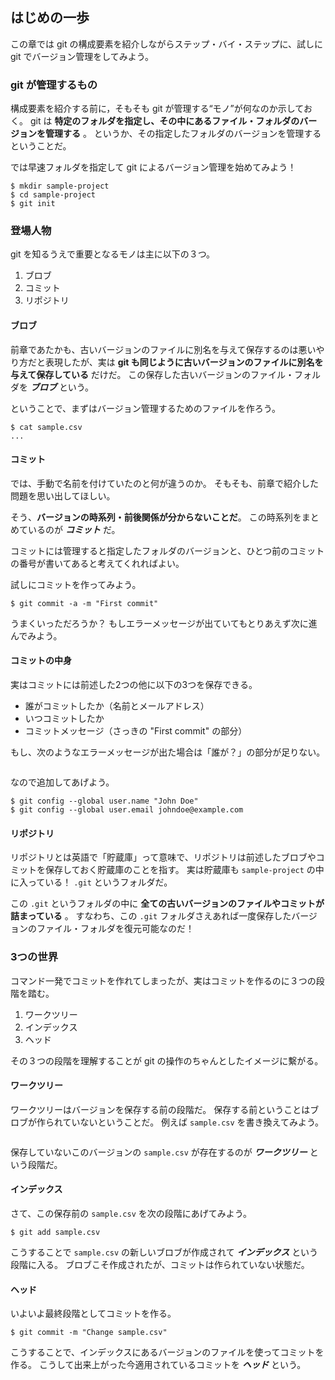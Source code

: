 ## はじめの一歩

この章では git の構成要素を紹介しながらステップ・バイ・ステップに、試しに  git でバージョン管理をしてみよう。

### git が管理するもの

構成要素を紹介する前に，そもそも git が管理する“モノ”が何なのか示しておく。
git は **特定のフォルダを指定し、その中にあるファイル・フォルダのバージョンを管理する** 。
というか、その指定したフォルダのバージョンを管理するということだ。

では早速フォルダを指定して git によるバージョン管理を始めてみよう！

```
$ mkdir sample-project
$ cd sample-project
$ git init
```

### 登場人物

git を知るうえで重要となるモノは主に以下の３つ。

1. ブロブ
2. コミット
3. リポジトリ

#### ブロブ

前章であたかも、古いバージョンのファイルに別名を与えて保存するのは悪いやり方だと表現したが、実は **git も同じように古いバージョンのファイルに別名を与えて保存している** だけだ。
この保存した古いバージョンのファイル・フォルダを ***ブロブ*** という。

ということで、まずはバージョン管理するためのファイルを作ろう。

```
$ cat sample.csv
...
```

#### コミット

では、手動で名前を付けていたのと何が違うのか。
そもそも、前章で紹介した問題を思い出してほしい。

そう、**バージョンの時系列・前後関係が分からないことだ**。
この時系列をまとめているのが ***コミット*** だ。

コミットには管理すると指定したフォルダのバージョンと、ひとつ前のコミットの番号が書いてあると考えてくれればよい。

試しにコミットを作ってみよう。

```
$ git commit -a -m "First commit"
```

うまくいっただろうか？
もしエラーメッセージが出ていてもとりあえず次に進んでみよう。

#### コミットの中身

実はコミットには前述した2つの他に以下の3つを保存できる。

- 誰がコミットしたか（名前とメールアドレス）
- いつコミットしたか
- コミットメッセージ（さっきの "First commit" の部分）

もし、次のようなエラーメッセージが出た場合は「誰が？」の部分が足りない。

```
```

なので追加してあげよう。

```
$ git config --global user.name "John Doe"
$ git config --global user.email johndoe@example.com
```

#### リポジトリ

リポジトリとは英語で「貯蔵庫」って意味で、リポジトリは前述したブロブやコミットを保存しておく貯蔵庫のことを指す。
実は貯蔵庫も `sample-project` の中に入っている！
`.git` というフォルダだ。

この `.git` というフォルダの中に **全ての古いバージョンのファイルやコミットが詰まっている** 。
すなわち、この `.git` フォルダさえあれば一度保存したバージョンのファイル・フォルダを復元可能なのだ！

### 3つの世界

コマンド一発でコミットを作れてしまったが、実はコミットを作るのに３つの段階を踏む。

1. ワークツリー
2. インデックス
3. ヘッド

その３つの段階を理解することが git の操作のちゃんとしたイメージに繫がる。

#### ワークツリー

ワークツリーはバージョンを保存する前の段階だ。
保存する前ということはブロブが作られていないということだ。
例えば `sample.csv` を書き換えてみよう。

```
```

保存していないこのバージョンの `sample.csv` が存在するのが ***ワークツリー*** という段階だ。

#### インデックス

さて、この保存前の `sample.csv` を次の段階にあげてみよう。

```
$ git add sample.csv
```

こうすることで `sample.csv` の新しいブロブが作成されて ***インデックス*** という段階に入る。
ブロブこそ作成されたが、コミットは作られていない状態だ。

#### ヘッド

いよいよ最終段階としてコミットを作る。

```
$ git commit -m "Change sample.csv"
```

こうすることで、インデックスにあるバージョンのファイルを使ってコミットを作る。
こうして出来上がった今適用されているコミットを ***ヘッド*** という。
